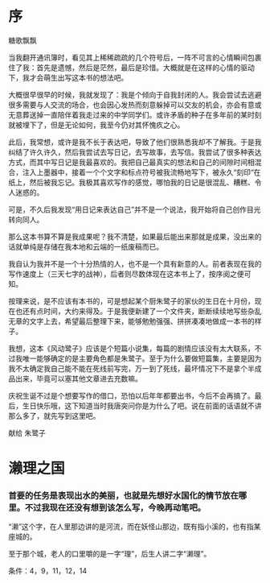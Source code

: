 # 序

糖歌飘飘

当我翻开通讯簿时，看见其上稀稀疏疏的几个符号后，一阵不可言的心情瞬间包裹住了我：首先是遗憾，然后是茫然，最后是珍惜。大概就是在这样的心情的驱动下，我才会萌生出写这本书的想法吧。

大概很早很早的时候，我就发现了：我是个倾向于自我封闭的人。我会尝试去逃避很多需要与人交流的场合，也会因心发热而刻意躲掉可以交友的机会，亦会有意或无意葬送掉一直陪伴着我走过来的中学同学们。或许矛盾的种子在多年前的某时刻就被埋下了，但是无论如何，我至今仍对其怀愧疚之心。

此后，我常想，或许是我不长于表达吧，导致了他们很熟悉我却不了解我。于是我纠结了许久许久，然后我尝试去写日记，去写故事，去写信。我尝试了很多种表达方式，而其中写日记是我最喜欢的。我把自己最真实的想法和自己的间隙时间相混合，注入上墨器中，接着一个个文字和标点符号被我流畅地写下，被永久“刻印“在纸上，然后被我忘记。我极其喜欢写作的感觉，哪怕我的日记是很混乱、糟糕、令人迷惑的。

可是，不久后我发现“用日记来表达自己”并不是一个说法，我开始将自己创作目光转向同人。

那么这本书算不算是我成果呢？我不清楚，如果最后能出来那就是成果，没出来的话就单纯是存储在我本地和云端的一纸废稿而已。

我自认为我并不是一个十分热情的人，也不是一个具有新意的人。前者表现在我的写作速度上（三天七字的战神），后者则尽数体现在这本书上了，按序阅之便可知。

按理来说，是不应该有本书的，可是想起某个厨朱鹭子的家伙的生日在十月份，现在也还有点时间，大约来得及。于是我便新建了一个文件夹，断断续续地写些杂乱无章的文字上去，希望最后整理下来，能够勉勉强强、拼拼凑凑地做成一本书的样子。

我想，这本《风动鹭子》应该是个短篇小说集，每篇的剧情应该没有太大联系，不过我唯一能够确定的是主要角色都是朱鹭子。至于为什么要做短篇集，主要是因为我不太确定我自己能不能在死线前写完，万一到了死线，最坏情况下不是拿个半成品出来，毕竟可以塞其他文章进去充数嘛。

庆祝生诞不过是个想要写作的借口，恐怕以后年年都要出书，今后不会再搞了。最后，生日快乐哦，这下知道当时我唐突问你是为什么了吧。说在前面的话语就不讲那么多了，就先写到这里吧。

献给 朱鹭子

# 濑理之国

### 首要的任务是表现出水的美丽，也就是先想好水国化的情节放在哪里。不过我现在还没有想到该怎么写，今晚再动笔吧。

“濑”这个字，在人里那边讲的是河流，而在妖怪山那边，既有指小溪的，也有指某座城的。

至于那个城，老人的口里嚼的是一字“理”，后生人讲二字“濑理”。

条件：4，9，11，12，14
